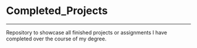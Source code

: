 # Completed_Projects
<hr>
Repository to showcase all finished projects or assignments I have completed over the course of my degree. 
